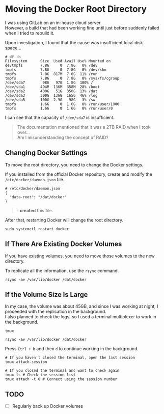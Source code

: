 # Moving the Docker Root Directory

I was using GitLab on an in-house cloud server. \
However, a build that had been working fine until just before suddenly failed when I tried to rebuild it.

Upon investigation, I found that the cause was insufficient local disk space...

```text
# df -h
Filesystem      Size  Used Avail Use% Mounted on
devtmpfs        7.8G     0  7.8G   0% /dev
tmpfs           7.8G     0  7.8G   0% /dev/shm
tmpfs           7.8G  817M  7.0G  11% /run
tmpfs           7.8G     0  7.8G   0% /sys/fs/cgroup
/dev/sda7        98G   97G  1.8G  100% /
/dev/sda1       494M  136M  358M  28% /boot
/dev/sda2       400G   51G  350G  13% /dat
/dev/sda3       300G  136G  165G  46% /log
/dev/sda5       100G  2.9G   98G   3% /sw
tmpfs           1.6G     0  1.6G   0% /run/user/1000
tmpfs           1.6G     0  1.6G   0% /run/user/0
```

I can see that the capacity of `/dev/sda7` is insufficient.

> The documentation mentioned that it was a 2TB RAID when I took over... \
> Am I misunderstanding the concept of RAID?

## Changing Docker Settings

To move the root directory, you need to change the Docker settings.

If you installed from the official Docker repository, create and modify the `/etc/docker/daemon.json` file.

```text
# /etc/docker/daemon.json
{
  "data-root": "/dat/docker"
}
```

> I **created** this file.

After that, restarting Docker will change the root directory.

```shell
sudo systemctl restart docker
```

## If There Are Existing Docker Volumes

If you have existing volumes, you need to move those volumes to the new directory.

To replicate all the information, use the `rsync` command.

```shell
rsync -av /var/lib/docker /dat/docker
```

## If the Volume Size Is Large

In my case, the volume was about 45GB, and since I was working at night, I proceeded with the replication in the background. \
I also planned to check the logs, so I used a terminal multiplexer to work in the background.

```shell
tmux
```

```shell
rsync -av /var/lib/docker /dat/docker
```

Press `Ctrl + b` and then `d` to continue working in the background.

```shell
# If you haven't closed the terminal, open the last session
tmux attach-session

# If you closed the terminal and want to check again
tmux ls # Check the session list
tmux attach -t 0 # Connect using the session number
```

## TODO

- [ ] Regularly back up Docker volumes

